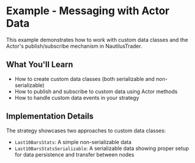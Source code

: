 # Example - Messaging with Actor Data

This example demonstrates how to work with custom data classes
and the Actor's publish/subscribe mechanism in NautilusTrader.

## What You'll Learn

- How to create custom data classes (both serializable and non-serializable)
- How to publish and subscribe to custom data using Actor methods
- How to handle custom data events in your strategy

## Implementation Details

The strategy showcases two approaches to custom data classes:
- `Last10BarsStats`: A simple non-serializable data
- `Last10BarsStatsSerializable`: A serializable data showing proper setup for data persistence and transfer between nodes
